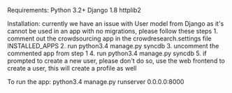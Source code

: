 Requirements:
    Python 3.2+
    Django 1.8
    httplib2

Installation:
    currently we have an issue with User model from Django as it's cannot be used in an app with no migrations, please follow these steps
    1. comment out the crowdsourcing app in the crowdresearch.settings file INSTALLED_APPS
    2. run python3.4 manage.py syncdb
    3. uncomment the commented app from step 1
    4. run python3.4 manage.py syncdb
    5. if prompted to create a new user, please don't do so, use the web frontend to create a user, this will create a profile as well


To run the app:
    python3.4 manage.py runserver 0.0.0.0:8000

